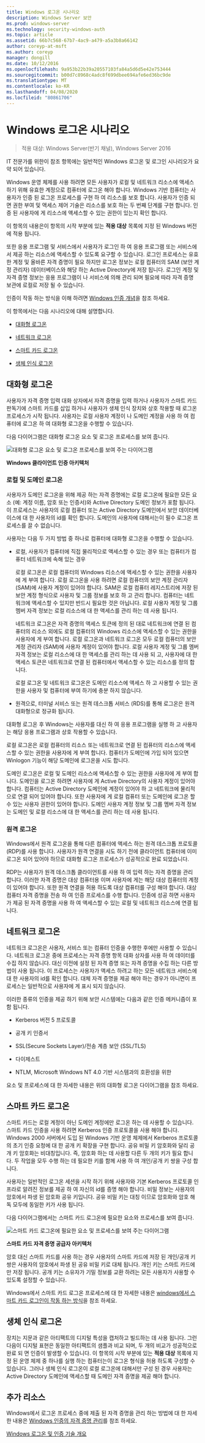 ```yaml
---
title: Windows 로그온 시나리오
description: Windows Server 보안
ms.prod: windows-server
ms.technology: security-windows-auth
ms.topic: article
ms.assetid: 66b7c568-67b7-4ac9-a479-a5a3b8a66142
author: coreyp-at-msft
ms.author: coreyp
manager: dongill
ms.date: 10/12/2016
ms.openlocfilehash: 9a953b22b39a20557103fa84a5d6d5e42e753444
ms.sourcegitcommit: b00d7c8968c4adc8f699dbee694afe6ed36bc9de
ms.translationtype: MT
ms.contentlocale: ko-KR
ms.lasthandoff: 04/08/2020
ms.locfileid: "80861706"
---
```

# <a name="windows-logon-scenarios"></a>Windows 로그온 시나리오

>적용 대상: Windows Server(반기 채널), Windows Server 2016

IT 전문가를 위한이 참조 항목에는 일반적인 Windows 로그온 및 로그인 시나리오가 요약 되어 있습니다.

Windows 운영 체제를 사용 하려면 모든 사용자가 로컬 및 네트워크 리소스에 액세스 하기 위해 유효한 계정으로 컴퓨터에 로그온 해야 합니다. Windows 기반 컴퓨터는 사용자가 인증 된 로그온 프로세스를 구현 하 여 리소스를 보호 합니다. 사용자가 인증 되 면 권한 부여 및 액세스 제어 기술은 리소스를 보호 하는 두 번째 단계를 구현 합니다. 인증 된 사용자에 게 리소스에 액세스할 수 있는 권한이 있는지 확인 합니다.

이 항목의 내용은이 항목의 시작 부분에 있는 **적용 대상** 목록에 지정 된 Windows 버전에 적용 됩니다.

또한 응용 프로그램 및 서비스에서 사용자가 로그인 하 여 응용 프로그램 또는 서비스에서 제공 하는 리소스에 액세스할 수 있도록 요구할 수 있습니다. 로그인 프로세스는 유효한 계정 및 올바른 자격 증명이 필요 하지만 로그온 정보는 로컬 컴퓨터의 SAM (보안 계정 관리자) 데이터베이스와 해당 하는 Active Directory에 저장 됩니다. 로그인 계정 및 자격 증명 정보는 응용 프로그램이 나 서비스에 의해 관리 되며 필요에 따라 자격 증명 보관에 로컬로 저장 될 수 있습니다.

인증이 작동 하는 방식을 이해 하려면 [Windows 인증 개념](windows-authentication-concepts.md)을 참조 하세요.

이 항목에서는 다음 시나리오에 대해 설명합니다.

-   [대화형 로그온](#BKMK_InteractiveLogon)

-   [네트워크 로그온](#BKMK_NetworkLogon)

-   [스마트 카드 로그온](#BKMK_SmartCardLogon)

-   [생체 인식 로그온](#BKMK_BioLogon)

## <a name="interactive-logon"></a><a name="BKMK_InteractiveLogon"></a>대화형 로그온
사용자가 자격 증명 입력 대화 상자에서 자격 증명을 입력 하거나 사용자가 스마트 카드 판독기에 스마트 카드를 삽입 하거나 사용자가 생체 인식 장치와 상호 작용할 때 로그온 프로세스가 시작 됩니다. 사용자는 로컬 사용자 계정이 나 도메인 계정을 사용 하 여 컴퓨터에 로그온 하 여 대화형 로그온을 수행할 수 있습니다.

다음 다이어그램은 대화형 로그온 요소 및 로그온 프로세스를 보여 줍니다.

![대화형 로그온 요소 및 로그온 프로세스를 보여 주는 다이어그램](../media/windows-logon-scenarios/AuthN_LSA_Architecture_Client.gif)

**Windows 클라이언트 인증 아키텍처**

### <a name="local-and-domain-logon"></a><a name="BKMK_LocaDomainLogon"></a>로컬 및 도메인 로그온
사용자가 도메인 로그온을 위해 제공 하는 자격 증명에는 로컬 로그온에 필요한 모든 요소 (예: 계정 이름, 암호 또는 인증서)와 Active Directory 도메인 정보가 포함 됩니다. 이 프로세스는 사용자의 로컬 컴퓨터 또는 Active Directory 도메인에서 보안 데이터베이스에 대 한 사용자의 id를 확인 합니다. 도메인의 사용자에 대해서는이 필수 로그온 프로세스를 끌 수 없습니다.

사용자는 다음 두 가지 방법 중 하나로 컴퓨터에 대화형 로그온을 수행할 수 있습니다.

-   로컬, 사용자가 컴퓨터에 직접 물리적으로 액세스할 수 있는 경우 또는 컴퓨터가 컴퓨터 네트워크에 속해 있는 경우

    로컬 로그온은 로컬 컴퓨터의 Windows 리소스에 액세스할 수 있는 권한을 사용자에 게 부여 합니다. 로컬 로그온을 사용 하려면 로컬 컴퓨터의 보안 계정 관리자 (SAM)에 사용자 계정이 있어야 합니다. SAM은 로컬 컴퓨터 레지스트리에 저장 된 보안 계정 형식으로 사용자 및 그룹 정보를 보호 하 고 관리 합니다. 컴퓨터는 네트워크에 액세스할 수 있지만 반드시 필요한 것은 아닙니다. 로컬 사용자 계정 및 그룹 멤버 자격 정보는 로컬 리소스에 대 한 액세스를 관리 하는 데 사용 됩니다.

    네트워크 로그온은 자격 증명의 액세스 토큰에 정의 된 대로 네트워크에 연결 된 컴퓨터의 리소스 외에도 로컬 컴퓨터의 Windows 리소스에 액세스할 수 있는 권한을 사용자에 게 부여 합니다. 로컬 로그온과 네트워크 로그온 모두 로컬 컴퓨터의 보안 계정 관리자 (SAM)에 사용자 계정이 있어야 합니다. 로컬 사용자 계정 및 그룹 멤버 자격 정보는 로컬 리소스에 대 한 액세스를 관리 하는 데 사용 되 고, 사용자에 대 한 액세스 토큰은 네트워크로 연결 된 컴퓨터에서 액세스할 수 있는 리소스를 정의 합니다.

    로컬 로그온 및 네트워크 로그온은 도메인 리소스에 액세스 하 고 사용할 수 있는 권한을 사용자 및 컴퓨터에 부여 하기에 충분 하지 않습니다.

-   원격으로, 터미널 서비스 또는 원격 데스크톱 서비스 (RDS)를 통해 로그온은 원격 대화형으로 정규화 됩니다.

대화형 로그온 후 Windows는 사용자를 대신 하 여 응용 프로그램을 실행 하 고 사용자는 해당 응용 프로그램과 상호 작용할 수 있습니다.

로컬 로그온은 로컬 컴퓨터의 리소스 또는 네트워크로 연결 된 컴퓨터의 리소스에 액세스할 수 있는 권한을 사용자에 게 부여 합니다. 컴퓨터가 도메인에 가입 되어 있으면 Winlogon 기능이 해당 도메인에 로그온을 시도 합니다.

도메인 로그온은 로컬 및 도메인 리소스에 액세스할 수 있는 권한을 사용자에 게 부여 합니다. 도메인을 로그온 하려면 사용자에 게 Active Directory의 사용자 계정이 있어야 합니다. 컴퓨터는 Active Directory 도메인에 계정이 있어야 하 고 네트워크에 물리적으로 연결 되어 있어야 합니다. 또한 사용자에 게 로컬 컴퓨터 또는 도메인에 로그온 할 수 있는 사용자 권한이 있어야 합니다. 도메인 사용자 계정 정보 및 그룹 멤버 자격 정보는 도메인 및 로컬 리소스에 대 한 액세스를 관리 하는 데 사용 됩니다.

### <a name="remote-logon"></a><a name="BKMK_RemoteLogon"></a>원격 로그온
Windows에서 원격 로그온을 통해 다른 컴퓨터에 액세스 하는 원격 데스크톱 프로토콜 (RDP)를 사용 합니다. 사용자가 원격 연결을 시도 하기 전에 클라이언트 컴퓨터에 이미 로그온 되어 있어야 하므로 대화형 로그온 프로세스가 성공적으로 완료 되었습니다.

RDP는 사용자가 원격 데스크톱 클라이언트를 사용 하 여 입력 하는 자격 증명을 관리 합니다. 이러한 자격 증명은 대상 컴퓨터용 이며 사용자에 게는 해당 대상 컴퓨터의 계정이 있어야 합니다. 또한 원격 연결을 허용 하도록 대상 컴퓨터를 구성 해야 합니다. 대상 컴퓨터 자격 증명을 전송 하 여 인증 프로세스를 수행 합니다. 인증에 성공 하면 사용자가 제공 된 자격 증명을 사용 하 여 액세스할 수 있는 로컬 및 네트워크 리소스에 연결 됩니다.

## <a name="network-logon"></a><a name="BKMK_NetworkLogon"></a>네트워크 로그온
네트워크 로그온은 사용자, 서비스 또는 컴퓨터 인증을 수행한 후에만 사용할 수 있습니다. 네트워크 로그온 중에 프로세스는 자격 증명 항목 대화 상자를 사용 하 여 데이터를 수집 하지 않습니다. 대신 이전에 설정 된 자격 증명 또는 자격 증명을 수집 하는 다른 방법이 사용 됩니다. 이 프로세스는 사용자가 액세스 하려고 하는 모든 네트워크 서비스에 대 한 사용자의 id를 확인 합니다. 대체 자격 증명을 제공 해야 하는 경우가 아니면이 프로세스는 일반적으로 사용자에 게 표시 되지 않습니다.

이러한 종류의 인증을 제공 하기 위해 보안 시스템에는 다음과 같은 인증 메커니즘이 포함 됩니다.

-   Kerberos 버전 5 프로토콜

-   공개 키 인증서

-   SSL(Secure Sockets Layer)/전송 계층 보안 (SSL/TLS)

-   다이제스트

-   NTLM, Microsoft Windows NT 4.0 기반 시스템과의 호환성을 위한

요소 및 프로세스에 대 한 자세한 내용은 위의 대화형 로그온 다이어그램을 참조 하세요.

## <a name="smart-card-logon"></a><a name="BKMK_SmartCardLogon"></a>스마트 카드 로그온
스마트 카드는 로컬 계정이 아닌 도메인 계정에만 로그온 하는 데 사용할 수 있습니다. 스마트 카드 인증을 사용 하려면 Kerberos 인증 프로토콜을 사용 해야 합니다. Windows 2000 서버에서 도입 된 Windows 기반 운영 체제에서 Kerberos 프로토콜의 초기 인증 요청에 대 한 공개 키 확장을 구현 합니다. 공유 비밀 키 암호화와 달리 공개 키 암호화는 비대칭입니다. 즉, 암호화 하는 데 사용할 다른 두 개의 키가 필요 합니다. 두 작업을 모두 수행 하는 데 필요한 키를 함께 사용 하 여 개인/공개 키 쌍을 구성 합니다.

사용자는 일반적인 로그온 세션을 시작 하기 위해 사용자와 기본 Kerberos 프로토콜 인프라로 알려진 정보를 제공 하 여 자신의 id를 증명 해야 합니다. 비밀 정보는 사용자의 암호에서 파생 된 암호화 공유 키입니다. 공유 비밀 키는 대칭 이므로 암호화와 암호 해독 모두에 동일한 키가 사용 됩니다.

다음 다이어그램에서는 스마트 카드 로그온에 필요한 요소와 프로세스를 보여 줍니다.

![스마트 카드 로그온에 필요한 요소 및 프로세스를 보여 주는 다이어그램](../media/windows-logon-scenarios/SmartCardCredArchitecture.gif)

**스마트 카드 자격 증명 공급자 아키텍처**

암호 대신 스마트 카드를 사용 하는 경우 사용자의 스마트 카드에 저장 된 개인/공개 키 쌍은 사용자의 암호에서 파생 된 공유 비밀 키로 대체 됩니다. 개인 키는 스마트 카드에만 저장 됩니다. 공개 키는 소유자가 기밀 정보를 교환 하려는 모든 사용자가 사용할 수 있도록 설정할 수 있습니다.

Windows에서 스마트 카드 로그온 프로세스에 대 한 자세한 내용은 [windows에서 스마트 카드 로그인이 작동 하는 방식](https://technet.microsoft.com/library/ff404285.aspx)을 참조 하세요.

## <a name="biometric-logon"></a><a name="BKMK_BioLogon"></a>생체 인식 로그온
장치는 지문과 같은 아티팩트의 디지털 특성을 캡처하고 빌드하는 데 사용 됩니다. 그런 다음이 디지털 표현은 동일한 아티팩트의 샘플과 비교 되며, 두 개의 비교가 성공적으로 완료 되 면 인증이 발생할 수 있습니다. 이 항목의 시작 부분에 있는 **적용 대상** 목록에 지정 된 운영 체제 중 하나를 실행 하는 컴퓨터는이 로그온 형식을 허용 하도록 구성할 수 있습니다. 그러나 생체 인식 로그온이 로컬 로그온에 대해서만 구성 된 경우 사용자는 Active Directory 도메인에 액세스할 때 도메인 자격 증명을 제공 해야 합니다.

## <a name="additional-resources"></a>추가 리소스
Windows에서 로그온 프로세스 중에 제출 된 자격 증명을 관리 하는 방법에 대 한 자세한 내용은 [Windows 인증의 자격 증명 관리](https://technet.microsoft.com/library/dn169014.aspx)를 참조 하세요.

[Windows 로그온 및 인증 기술 개요](https://technet.microsoft.com/library/dn169029.aspx)


